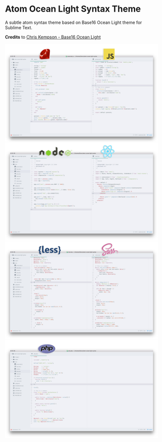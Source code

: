 # Atom Ocean Light Syntax Theme

A subtle atom syntax theme based on Base16 Ocean Light theme for Sublime Text.

**Credits** to [Chris Kempson - Base16 Ocean Light](http://chriskempson.github.io/base16/#ocean)

![screenshot](https://raw.githubusercontent.com/hugw/atom-ocean-light-syntax-theme/master/images/ruby_js.jpg)
![screenshot](https://raw.githubusercontent.com/hugw/atom-ocean-light-syntax-theme/master/images/node_react.jpg)
![screenshot](https://raw.githubusercontent.com/hugw/atom-ocean-light-syntax-theme/master/images/less_sass.jpg)
![screenshot](https://raw.githubusercontent.com/hugw/atom-ocean-light-syntax-theme/master/images/php.jpg)
